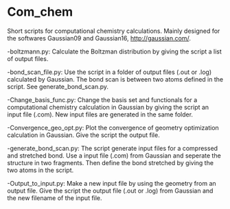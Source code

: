 # Com_chem
Short scripts for computational chemistry calculations. Mainly designed for the softwares Gaussian09 and Gaussian16, http://gaussian.com/.


-boltzmann.py: Calculate the Boltzman distribution by giving the script a list of output files.  

-bond_scan_file.py: Use the script in a folder of output files (.out or .log) calculated by Gaussian. The bond scan is between two atoms defined in the script. See generate_bond_scan.py.

-Change_basis_func.py: Change the basis set and functionals for a computational chemistry calculation in Gaussian by giving the script an input file (.com). New input files are generated in the same folder.

-Convergence_geo_opt.py: Plot the convergence of geometry optimization calculation in Gaussian. Give the script the output file.

-generate_bond_scan.py: The script generate input files for a compressed and stretched bond. Use a input file (.com) from Gaussian and seperate the structure in two fragments. Then define the bond stretched by giving the two atoms in the script.

-Output_to_input.py: Make a new input file by using the geometry from an output file. Give the script the output file (.out or .log) from Gaussian and the new filename of the input file.

